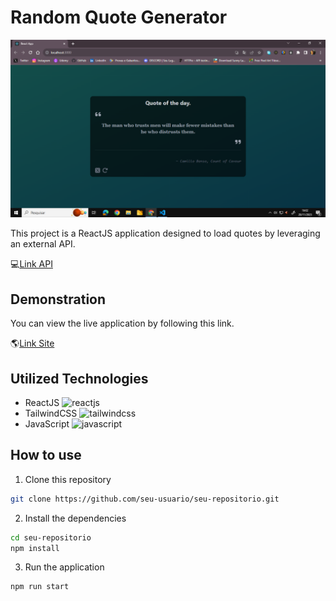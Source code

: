 # Random Quote Generator

![Preview](./public/quote.png)

This project is a ReactJS application designed to load quotes by leveraging an external API.

💻[Link API](https://github.com/lukePeavey/quotable)

## Demonstration

You can view the live application by following this link.

🌎[Link Site](https://random-quote-jet-seven.vercel.app/)

## Utilized Technologies

- ReactJS <img src="https://cdn.jsdelivr.net/gh/devicons/devicon/icons/react/react-original.svg" alt="reactjs" width="17px" height="17px" />
- TailwindCSS <img src="https://cdn.jsdelivr.net/gh/devicons/devicon/icons/tailwindcss/tailwindcss-plain.svg" alt="tailwindcss" width="17px" height="17px" />
- JavaScript <img src="https://cdn.jsdelivr.net/gh/devicons/devicon/icons/javascript/javascript-original.svg" alt="javascript" width="17px" height="17px" />

## How to use

1. Clone this repository

```bash
git clone https://github.com/seu-usuario/seu-repositorio.git
```
2. Install the dependencies 

```bash
cd seu-repositorio
npm install
```
3. Run the application

```bash
npm run start
```
